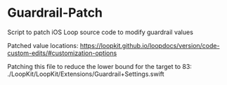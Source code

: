# Guardrail-Patch
Script to patch iOS Loop source code to modify guardrail values

Patched value locations: https://loopkit.github.io/loopdocs/version/code-custom-edits/#customization-options

Patching this file to reduce the lower bound for the target to 83: ./LoopKit/LoopKit/Extensions/Guardrail+Settings.swift
